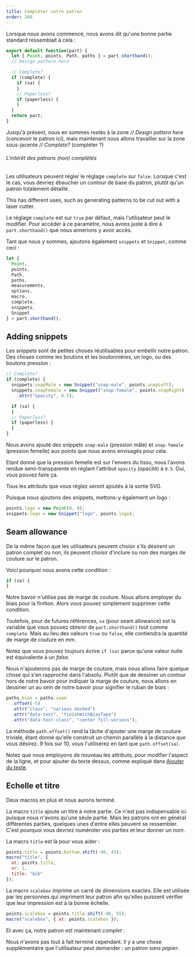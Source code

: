 ```yaml
---
title: Compléter votre patron
order: 260
---
```


Lorsque nous avons commencé, nous avons dit qu'une bonne partie standard ressemblait à cela :

```js
export default function(part) {
  let { Point, points, Path, paths } = part.shorthand();
  // Design pattern here

  // Complete?
  if (complete) {
    if (sa) {
    }
    // Paperless?
    if (paperless) {
    }
  }
  return part;
}
```

Jusqu'à présent, nous en sommes restés à la zone *// Design pattern here* (concevoir le patron ici), mais maintenant nous allons travailler sur la zone sous-jacente *// Complete?* (compléter ?)

<note>

###### L'intérêt des patrons (non) complétés

Les utilisateurs peuvent régler le réglage `complete` sur `false`. Lorsque c'est le cas, vous devriez ébaucher un contour de base du patron, plutôt qu'un patron totalement détaillé.

This has different uses, such as generating patterns to be cut out with a laser cutter.

</Note>

Le réglage `complete` est sur `true` par défaut, mais l'utilisateur peut le modifier. Pour accéder à ce paramètre, nous avons juste à dire à `part.shorthand()` que nous aimerions y avoir accès.

Tant que nous y sommes, ajoutons également `snippets` et `Snippet`, comme ceci :

```js
let {
  Point,
  points,
  Path,
  paths,
  measurements,
  options,
  macro,
  complete,
  snippets,
  Snippet
} = part.shorthand();
```

## Adding snippets

Les snippets sont de petites choses réutilisables pour embellir notre patron. Des choses comme les boutons et les boutonnières, un logo, ou des boutons pression :

```js
// Complete?
if (complete) {
  snippets.snapMale = new Snippet("snap-male", points.snapLeft);
  snippets.snapFemale = new Snippet("snap-female", points.snapRight)
    .attr("opacity", 0.5);

  if (sa) {
  }
  // Paperless?
  if (paperless) {
  }
}
```

Nous avons ajouté des snippets `snap-male` (pression mâle) et `snap-female` (pression femelle) aux points que nous avons envisagés pour cela.

Etant donné que la pression femelle est sur l'envers du tissu, nous l'avons rendue semi-transparente en réglant l'attribut `opacity` (opacité) à `0.5`. Oui, vous pouvez faire ça.

<tip>

Tous les attributs que vous réglez seront ajoutés à la sortie SVG.

</Tip>

Puisque nous ajoutons des snippets, mettons-y également un logo :

```js
points.logo = new Point(0, 0);
snippets.logo = new Snippet("logo", points.logo);
```

## Seam allowance

De la même façon que les utilisateurs peuvent choisir s'ils désirent un patron complet ou non, ils peuvent choisir d'inclure ou non des marges de couture sur le patron.

Voici pourquoi nous avons cette condition :

```js
if (sa) {
}
```

Notre bavoir n'utilise pas de marge de couture. Nous allons employer du biais pour la finition. Alors vous pouvez simplement supprimer cette condition.

Toutefois, pour de futures références, `sa` (pour seam allowance) est la variable que vous pouvez obtenir de `part.shorthand()` tout comme `complete`. Mais au lieu des valeurs `true` ou `false`, elle contiendra la quantité de marge de couture en mm.

Notez que vous pouvez toujours écrire `if (sa)` parce qu'une valeur nulle est équivalente à un *false*.

Nous n'ajouterons pas de marge de couture, mais nous allons faire quelque chose qui s'en rapproche dans l'absolu. Plutôt que de dessiner un contour hors de notre bavoir pour indiquer la marge de couture, nous allons en dessiner un au sein de notre bavoir pour signifier le ruban de biais :

```js
paths.bias = paths.seam
  .offset(-5)
  .attr("class", "various dashed")
  .attr("data-text", "finishWithBiasTape")
  .attr("data-text-class", "center fill-various");
```

La méthode `path.offset()` rend la tâche d'ajouter une marge de couture triviale, étant donné qu'elle construit un chemin parallèle à la distance que vous désirez. 9 fois sur 10, vous l'utiliserez en tant que `path.offset(sa)`.

Notez que nous employons de nouveau les attributs, pour modifier l'aspect de la ligne, et pour ajouter du texte dessus, comme expliqué dans [Ajouter du texte](fr/concepts/adding-text).

## Echelle et titre

Deux macros en plus et nous aurons terminé.

La macro `title` ajoute un titre à notre partie. Ce n'est pas indispensable ici puisque nous n'avons qu'une seule partie. Mais les patrons ont en général différentes parties, quelques unes d'entre elles peuvent se ressembler. C'est pourquoi vous devriez numéroter vos parties et leur donner un nom.

La macro `title` est là pour vous aider :

```js
points.title = points.bottom.shift(-90, 45);
macro("title", {
  at: points.title,
  nr: 1,
  title: "bib"
});
```

La macro `scalebox` imprime un carré de dimensions exactes. Elle est utilisée par les personnes qui impriment leur patron afin qu'elles puissent vérifier que leur impression est à la bonne échelle.

```js
points.scalebox = points.title.shift(-90, 55);
macro("scalebox", { at: points.scalebox });
```

Et avec ça, notre patron est maintenant *complet* :

<example pattern="tutorial" part="step11" caption="We used attributed to add color, dashes, text on a path and even opacity" />

Nous n'avons pas tout à fait terminé cependant. Il y a une chose supplémentaire que l'utilisateur peut demander : un patron *sans papier*.